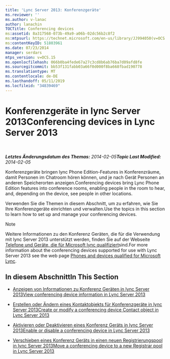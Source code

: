 ```yaml
---
title: 'Lync Server 2013: Konferenzgeräte'
ms.reviewer: ''
ms.author: v-lanac
author: lanachin
TOCTitle: Conferencing devices
ms:assetid: 8a317568-073b-49a9-a06b-02dc56b2c8f2
ms:mtpsurl: https://technet.microsoft.com/en-us/library/JJ994050(v=OCS.15)
ms:contentKeyID: 51803961
ms.date: 07/23/2014
manager: serdars
mtps_version: v=OCS.15
ms.openlocfilehash: 066b0ba4fede67a27c3cd8b6ab76ba7d09afd8fe
ms.sourcegitcommit: bb53f131fabb03a66f0d000f8ba668fbad190778
ms.translationtype: MT
ms.contentlocale: de-DE
ms.lasthandoff: 05/11/2019
ms.locfileid: "34839469"
---
```

<div data-xmlns="http://www.w3.org/1999/xhtml">

<div class="topic" data-xmlns="http://www.w3.org/1999/xhtml" data-msxsl="urn:schemas-microsoft-com:xslt" data-cs="http://msdn.microsoft.com/en-us/">

<div data-asp="http://msdn2.microsoft.com/asp">

# <a name="conferencing-devices-in-lync-server-2013"></a><span data-ttu-id="0e50f-102">Konferenzgeräte in lync Server 2013</span><span class="sxs-lookup"><span data-stu-id="0e50f-102">Conferencing devices in Lync Server 2013</span></span>

</div>

<div id="mainSection">

<div id="mainBody">

<span> </span>

<span data-ttu-id="0e50f-103">_**Letztes Änderungsdatum des Themas:** 2014-02-05_</span><span class="sxs-lookup"><span data-stu-id="0e50f-103">_**Topic Last Modified:** 2014-02-05_</span></span>

<span data-ttu-id="0e50f-104">Konferenzgeräte bringen lync Phone Edition-Features in Konferenzräume, damit Personen im Chatroom hören können, und je nach Gerät Personen an anderen Speicherorten anzeigen.</span><span class="sxs-lookup"><span data-stu-id="0e50f-104">Conferencing devices bring Lync Phone Edition features into conference rooms, enabling people in the room to hear, and, depending on the device, see people in other locations.</span></span>

<span data-ttu-id="0e50f-105">Verwenden Sie die Themen in diesem Abschnitt, um zu erfahren, wie Sie Ihre Konferenzgeräte einrichten und verwalten.</span><span class="sxs-lookup"><span data-stu-id="0e50f-105">Use the topics in this section to learn how to set up and manage your conferencing devices.</span></span>

<div>


> [!NOTE]  
> <span data-ttu-id="0e50f-106">Weitere Informationen zu den Konferenz Geräten, die für die Verwendung mit lync Server 2013 unterstützt werden, finden Sie auf der Webseite <A href="http://technet.microsoft.com/en-us/lync/gg278164.aspx">Telefone und Geräte, die für Microsoft lync qualifiziert</A>sind.</span><span class="sxs-lookup"><span data-stu-id="0e50f-106">For more information about the conferencing devices supported for use with Lync Server 2013 see the web page <A href="http://technet.microsoft.com/en-us/lync/gg278164.aspx">Phones and devices qualified for Microsoft Lync</A>.</span></span>



</div>

<div>

## <a name="in-this-section"></a><span data-ttu-id="0e50f-107">In diesem Abschnitt</span><span class="sxs-lookup"><span data-stu-id="0e50f-107">In This Section</span></span>

  - [<span data-ttu-id="0e50f-108">Anzeigen von Informationen zu Konferenz Geräten in lync Server 2013</span><span class="sxs-lookup"><span data-stu-id="0e50f-108">View conferencing device information in Lync Server 2013</span></span>](lync-server-2013-view-conferencing-device-information.md)

  - [<span data-ttu-id="0e50f-109">Erstellen oder Ändern eines Kontaktobjekts für Konferenzgeräte in lync Server 2013</span><span class="sxs-lookup"><span data-stu-id="0e50f-109">Create or modify a conferencing device Contact object in Lync Server 2013</span></span>](lync-server-2013-create-or-modify-a-conferencing-device-contact-object.md)

  - [<span data-ttu-id="0e50f-110">Aktivieren oder Deaktivieren eines Konferenz Geräts in lync Server 2013</span><span class="sxs-lookup"><span data-stu-id="0e50f-110">Enable or disable a conferencing device in Lync Server 2013</span></span>](lync-server-2013-enable-or-disable-a-conferencing-device.md)

  - [<span data-ttu-id="0e50f-111">Verschieben eines Konferenz Geräts in einen neuen Registrierungspool in lync Server 2013</span><span class="sxs-lookup"><span data-stu-id="0e50f-111">Move a conferencing device to a new Registrar pool in Lync Server 2013</span></span>](lync-server-2013-move-a-conferencing-device-to-a-new-registrar-pool.md)

</div>

</div>

<span> </span>

</div>

</div>

</div>

